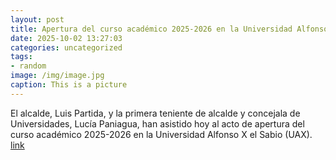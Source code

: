 ```yaml
---
layout: post
title: Apertura del curso académico 2025-2026 en la Universidad Alfonso X el Sabio
date: 2025-10-02 13:27:03
categories: uncategorized
tags:
- random
image: /img/image.jpg
caption: This is a picture
---
```

El alcalde, Luis Partida, y la primera teniente de alcalde y concejala de Universidades, Lucía Paniagua, han asistido hoy al acto de apertura del curso académico 2025-2026 en la Universidad Alfonso X el Sabio (UAX).  [link](https://www.ayto-villacanada.es/noticias/apertura-del-curso-academico-2025-2026-en-la-universidad-alfonso-x-el-sabio/)
